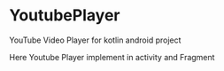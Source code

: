 # YoutubePlayer
YouTube Video Player for kotlin android project

Here Youtube Player implement in activity and Fragment 
